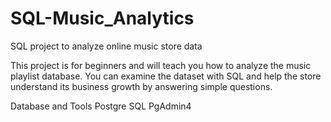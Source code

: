 # SQL-Music_Analytics

SQL project to analyze online music store data

This project is for beginners and will teach you how to analyze the music playlist database. 
You can examine the dataset with SQL and help the store understand its business growth by answering simple questions.

Database and Tools
Postgre SQL
PgAdmin4
